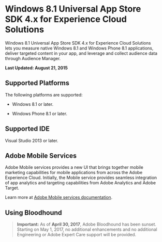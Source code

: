 # Windows 8.1 Universal App Store SDK 4.x for Experience Cloud Solutions

Windows 8.1 Universal App Store SDK 4.x for Experience Cloud Solutions lets you measure native Windows 8.1 and Windows Phone 8.1 applications, deliver targeted content in your app, and leverage and collect audience data through Audience Manager.

**Last Updated: August 21, 2015**

## Supported Platforms

The following platforms are supported:

* Windows 8.1 or later.

* Windows Phone 8.1 or later.

## Supported IDE

Visual Studio 2013 or later.

## Adobe Mobile Services

Adobe Mobile services provides a new UI that brings together mobile marketing capabilities for mobile applications from across the Adobe Experience Cloud. Initially, the Mobile service provides seamless integration of app analytics and targeting capabilities from Adobe Analytics and Adobe Target.

Learn more at [Adobe Mobile services documentation](https://experienceleague.adobe.com/docs/mobile-services/using/home.html).

## Using Bloodhound

> **Important:** As of **April 30, 2017**, Adobe Bloodhound has been sunset. Starting on May 1, 2017, no additional enhancements and no additional Engineering or Adobe Expert Care support will be provided.
